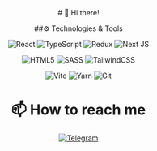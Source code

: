 <div align='center'>
# 💫 Hi there!

##⚙️ Technologies & Tools

![React](https://img.shields.io/badge/react-%2320232a.svg?style=for-the-badge&logo=react&logoColor=%2361DAFB)
![TypeScript](https://img.shields.io/badge/typescript-%23007ACC.svg?style=for-the-badge&logo=typescript&logoColor=white)
![Redux](https://img.shields.io/badge/redux-%23593d88.svg?style=for-the-badge&logo=redux&logoColor=white)
![Next JS](https://img.shields.io/badge/NextJS-black?style=for-the-badge&logo=next.js&logoColor=white)

![HTML5](https://img.shields.io/badge/html5-%23E34F26.svg?style=for-the-badge&logo=html5&logoColor=white)
![SASS](https://img.shields.io/badge/SASS-hotpink.svg?style=for-the-badge&logo=SASS&logoColor=white)
![TailwindCSS](https://img.shields.io/badge/tailwindcss-%2338B2AC.svg?style=for-the-badge&logo=tailwind-css&logoColor=white)

![Vite](https://img.shields.io/badge/vite-%23646CFF.svg?style=for-the-badge&logo=vite&logoColor=white)
![Yarn](https://img.shields.io/badge/yarn-%232C8EBB.svg?style=for-the-badge&logo=yarn&logoColor=white)
![Git](https://img.shields.io/badge/git-%23F05033.svg?style=for-the-badge&logo=git&logoColor=white)

<h1>📫 How to reach me</h1>

<a href='https://t.me/fleffydesign'>![Telegram](https://img.shields.io/badge/Telegram-2CA5E0?style=for-the-badge&logo=telegram&logoColor=white)</a>
</div>


<!-- <h1>GitHub Stats</h1>

<div align="center">
  <img height="170em" src="https://github-readme-stats.vercel.app/api?username=fleffy&layout=compact&show_icons=true&theme=white&icon_color=2a84ea&hide_border=true&bg_color=00000000&text_color=2a84ea" />
  <img height="170em" src="https://github-readme-stats.vercel.app/api/top-langs/?username=fleffy&layout=compact&theme=white&icon_color=2a84ea&hide_border=true&bg_color=00000000&text_color=2a84ea" />
</div> -->
